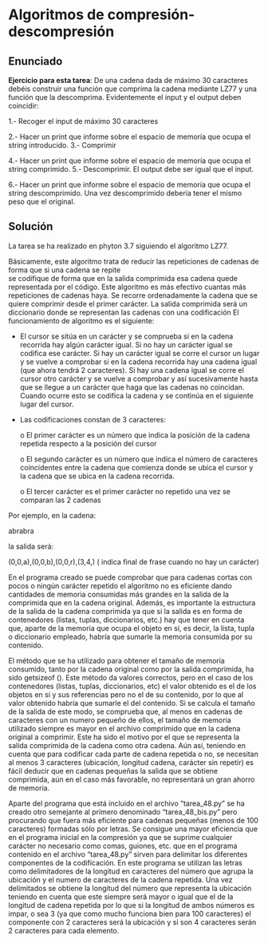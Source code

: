 # Algoritmos de compresión-descompresión

## Enunciado
**Ejercicio para esta tarea**: De una cadena dada de máximo 30 caracteres debéis construir una función
que comprima la cadena mediante LZ77 y una función que la descomprima. Evidentemente el input y el
output deben coincidir:

1.- Recoger el input de máximo 30 caracteres

2.- Hacer un print que informe sobre el espacio de memoría que ocupa el string introducido.
3.- Comprimir

4.- Hacer un print que informe sobre el espacio de memoría que ocupa el string comprimido.
5.- Descomprimir. El output debe ser igual que el input.

6.- Hacer un print que informe sobre el espacio de memoría que ocupa el string descomprimido. Una vez
descomprimido debería tener el mismo peso que el original.

## Solución
La tarea se ha realizado en phyton 3.7 siguiendo el algoritmo LZ77.

Básicamente, este algoritmo trata de reducir las repeticiones de cadenas de forma que si una cadena se repite  
se codifique de forma que en la salida comprimida esa cadena quede representada por el código. Este algoritmo 
es más efectivo cuantas más repeticiones de cadenas haya. 
Se recorre ordenadamente la cadena que se quiere comprimir desde el primer carácter. La salida comprimida será 
un diccionario donde se representan las cadenas con una codificación
El funcionamiento de algoritmo es el siguiente:

-	El cursor se sitúa en un carácter y se comprueba si en la cadena recorrida hay algún carácter igual. Si no hay un carácter igual se codifica ese carácter. Si hay un carácter igual se corre el cursor un lugar y se vuelve a comprobar si en la cadena recorrida hay una cadena igual (que ahora tendrá 2 caracteres). Si hay una cadena igual se corre el cursor otro carácter y se vuelve a comprobar y así sucesivamente hasta que se llegue a un carácter que haga que las cadenas no coincidan. Cuando ocurre esto se codifica la cadena y se continúa en el siguiente lugar del cursor.

-	Las codificaciones constan de 3 caracteres:

     o	El primer carácter es un número que indica la posición de la cadena repetida respecto a la posición del cursor
  
     o	El segundo carácter es un número que indica el número de caracteres coincidentes entre la cadena que comienza donde se ubica el cursor y la cadena que se ubica en la         cadena recorrida.
  
     o	El tercer carácter es el primer carácter no repetido una vez se comparan las 2 cadenas
  
Por ejemplo, en la cadena: 

abrabra         

la salida será:

(0,0,a),(0,0,b),(0,0,r),(3,4,<eoc>) (<eoc> indica final de frase cuando no hay un carácter)
  
En el programa creado se puede comprobar que para cadenas cortas con pocos o ningún carácter repetido el algoritmo no es eficiente dando cantidades 
de memoria consumidas más grandes en la salida de la comprimida que en la cadena original. Además, es importante la estructura de la salida de la 
cadena comprimida ya que si la salida es en forma de contenedores (listas, tuplas, diccionarios, etc.) hay que tener en cuenta que,  aparte de la memoria 
que ocupa el objeto en sí, es decir, la lista, tupla o diccionario empleado, habría que sumarle la memoria consumida por su contenido. 

El método que se ha utilizado para obtener el tamaño de memoria consumido, tanto por la cadena original como por la salida comprimida, ha sido getsizeof (). Este método 
da valores correctos, pero en el caso de los contenedores (listas, tuplas, diccionarios, etc) el valor obtenido es el de los objetos en sí y sus referencias 
pero no el de su contenido, por lo que al valor obtenido habría que sumarle el del contenido. Si se calcula el tamaño de la salida de este modo, se comprueba 
que, al menos en cadenas de caracteres con un numero pequeño de ellos, el tamaño de memoria utilizado siempre es mayor en el archivo comprimido que en la 
cadena original a comprimir. Este ha sido el motivo por el que se representa la salida comprimida de la cadena como otra cadena. Aún así, teniendo en cuenta 
que para codificar cada parte de cadena repetida o no, se necesitan al menos 3 caracteres (ubicación, longitud cadena, carácter sin repetir) es fácil deducir 
que en cadenas pequeñas la salida que se obtiene comprimida, aún en el caso más favorable, no representará un gran ahorro de memoria.
  
Aparte del programa que está incluido en el archivo “tarea_48.py” se ha creado otro semejante al primero denominado “tarea_48_bis.py” pero procurando que 
fuera más eficiente para cadenas pequeñas (menos de 100 caracteres) formadas sólo por letras. Se consigue una mayor eficiencia que en el programa inicial 
en la compresión ya que se suprime cualquier carácter no necesario como comas, guiones, etc. que en el programa contenido en el archivo “tarea_48.py” sirven 
para delimitar los diferentes componentes de la codificación. En este programa se utilizan las letras como delimitadores de la longitud en caracteres del número 
que agrupa la ubicación y el numero de caracteres de la cadena repetida. Una vez delimitados se obtiene la longitud del número que representa la ubicación teniendo 
en cuenta que este siempre será mayor o igual que el de la longitud de cadena repetida por lo que si la longitud de ambos números es impar, o sea 3 (ya que como 
mucho funciona bien para 100 caracteres) el componente con 2 caracteres será la ubicación y si son 4 caracteres serán 2 caracteres para cada elemento.

